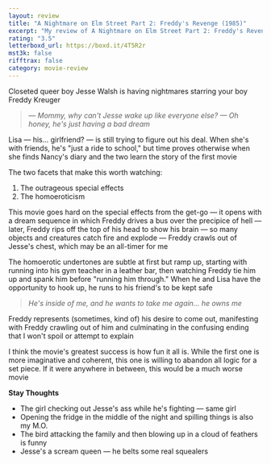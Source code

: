 ```yaml
---
layout: review
title: "A Nightmare on Elm Street Part 2: Freddy's Revenge (1985)"
excerpt: "My review of A Nightmare on Elm Street Part 2: Freddy's Revenge (1985)"
rating: "3.5"
letterboxd_url: https://boxd.it/4T5R2r
mst3k: false
rifftrax: false
category: movie-review
---
```


Closeted queer boy Jesse Walsh is having nightmares starring your boy Freddy Kreuger

<blockquote><i>— Mommy, why can't Jesse wake up like everyone else?
</i><i>— Oh honey, he's just having a bad dream</i></blockquote>Lisa — his... girlfriend? — is still trying to figure out his deal. When she's with friends, he's "just a ride to school," but time proves otherwise when she finds Nancy's diary and the two learn the story of the first movie

The two facets that make this worth watching:

1. The outrageous special effects
2. The homoeroticism

This movie goes hard on the special effects from the get-go — it opens with a dream sequence in which Freddy drives a bus over the precipice of hell — later, Freddy rips off the top of his head to show his brain — so many objects and creatures catch fire and explode — Freddy crawls out of Jesse's chest, which may be an all-timer for me

The homoerotic undertones are subtle at first but ramp up, starting with running into his gym teacher in a leather bar, then watching Freddy tie him up and spank him before "running him through." When he and Lisa have the opportunity to hook up, he runs to his friend's to be kept safe

<blockquote><i>He's inside of me, and he wants to take me again... he owns me</i></blockquote>Freddy represents (sometimes, kind of) his desire to come out, manifesting with Freddy crawling out of him and culminating in the confusing ending that I won't spoil or attempt to explain

I think the movie's greatest success is how fun it all is. While the first one is more imaginative and coherent, this one is willing to abandon all logic for a set piece. If it were anywhere in between, this would be a much worse movie

<b>Stay Thoughts</b>

- The girl checking out Jesse's ass while he's fighting — same girl
- Opening the fridge in the middle of the night and spilling things is also my M.O.
- The bird attacking the family and then blowing up in a cloud of feathers is funny
- Jesse's a scream queen — he belts some real squealers
